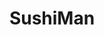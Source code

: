 ---
layout: place
title: "SushiMan"
permalink: /hawaii/honolulu/sushiman.html
stateAbbr: HI
stateName: Hawaii
cityName: Honolulu
seo:
  name: "SushiMan"
  type: Restaurant
  links: null
description: "SushiMan serves delicious sushi in Honolulu, Hawaii. Try fresh Japanese dishes for a great dining experience. "
place_id: ChIJGyWJjcFtAHwRf8SPe8fuHBY
photos:
  - name: >-
      places/ChIJGyWJjcFtAHwRf8SPe8fuHBY/photos/AeeoHcLWdV7podCy1MDy83p47PbPgTaTQr3BAph6hJ2rOx2c28X7BIXczInLU8QUmFTeTrSg2alRq1Y4SDVhvXvheBUKkEoOoh7ooHyW_9EbpcF9L0-NXJhrww1zuRxhzoy91NGFGgQ_vQFq5uQmKNnMJDU0Tdbe-I391y-xv4d1lolnO-LH1htK-P-bdYY5HgEprd5IZjRoNnfP-wAoEZ4CLVM6aL2QPgYBjfIqMJW_B7qPuXsf-7RGADovSRPr9BXuywbmUGqf2BE64m-tKN2jYWilvRzUufc8k14IQVTHekPIRQsPkCmFq9V69bJ09cPWS13Qqvx9-nrJTR4-EmBuLnWl2gaXAekPJtRI5pHPNkIZ56bDdlScu6ndxzv3KbbuLLN9CIpwfBrRdL3dvGy7y9iBSKG7_dQ_LYiT_VSDF6wBNFaa
    widthPx: 2948
    heightPx: 1848
    authorAttributions:
      - displayName: Mona Wood
        uri: https://maps.google.com/maps/contrib/106231033212081103849
        photoUri: >-
          https://lh3.googleusercontent.com/a-/ALV-UjU_wXPZdSnfWPgLpZ-Y6_rwsAJbk-yiKb0U0dk6AYZ603BaWId3RQ=s100-p-k-no-mo
    flagContentUri: >-
      https://www.google.com/local/imagery/report/?cb_client=maps_api_places.places_api&image_key=!1e10!2sCIHM0ogKEICAgIC1oeu_9QE&hl=en-US
    googleMapsUri: >-
      https://www.google.com/maps/place//data=!3m4!1e2!3m2!1sCIHM0ogKEICAgIC1oeu_9QE!2e10!4m2!3m1!1s0x7c006dc18d89251b:0x161ceec77b8fc47f
  - name: >-
      places/ChIJGyWJjcFtAHwRf8SPe8fuHBY/photos/AeeoHcJrCWDCDDcFMKwNDBD0U8JMfLev7YL3tqV3iZg7gOSeoIx8ka334nIM49Knvz6wfrgh3K7G5qBlmHs7-WRKCfMzduuvllxygFuWLnvzdPY65qeVxJODjigCcY00IK0t-h3oOvCLS6SCwHmBtWF4nYRcEAQtYpVuzrqacjKGUxEhNkw_iL7H5ugvT-u8DlwZo_u30Z6vbSD4x5l8M7JbEXy8PLUF3InzNTqTwqV_SQG4v-I8t2OfCmn6jQ7yrLcqpFw7vWf456qOmEslsqjV7VORcQIt1TApGn5Zf81ZjUHP0GIf4KyrWgc38shMGfvmZYWvayUf9Hyd54C4bTuBdtXHNlwPHF9TxgTUb9L87MtIFZSpszpx8t5yPOrdugOjfemBZm8kqnsMPQ_37nCb9dUL7kEWE0MrxrQwHxHT7sIrBA
    widthPx: 3000
    heightPx: 4000
    authorAttributions:
      - displayName: John Francis Sapigao
        uri: https://maps.google.com/maps/contrib/105307544017767692574
        photoUri: >-
          https://lh3.googleusercontent.com/a-/ALV-UjWxo2ZHP1t_oHu0BwzzCTqE709HcvGgKtBR5TFyNbiAD-nle5R4QQ=s100-p-k-no-mo
    flagContentUri: >-
      https://www.google.com/local/imagery/report/?cb_client=maps_api_places.places_api&image_key=!1e10!2sCIHM0ogKEICAgIDu0_vcGw&hl=en-US
    googleMapsUri: >-
      https://www.google.com/maps/place//data=!3m4!1e2!3m2!1sCIHM0ogKEICAgIDu0_vcGw!2e10!4m2!3m1!1s0x7c006dc18d89251b:0x161ceec77b8fc47f
  - name: >-
      places/ChIJGyWJjcFtAHwRf8SPe8fuHBY/photos/AeeoHcL8UEyG3O-RRpFDn69KnBIE-L7o9TOtsT6kLUmNlxxu_xHXEh4EJTK9LDCZfP5MHyZPXFBO5zP6yPJPuramb_0ocrDN5jp7xqU6DcSx08XWjn6ZHzE7zy37B0DIf8d6hbzrr2yj2txWm-nKR7XRIH-CeX8tltNhWNz0Bq9uzkelhgLBT9YC-17hEKt8BJbY4VZjzJxCRW3OdLw4xfgPEhR4zYMuPQ1MT3hOTOosEH6dT9h1tB7CGMdPpc9XLZGyiuiisicPoy-Db59A4rntp8_J98WCyEojEo3HFxzzxUbP0wv9bKfh4lnVHmpcW_yJe3K3PH4k2Z8xOIjZTZcVRDFXMkzu-CEfeWsMaZLCJgriwzKnHJSo8T2ZVRGyAEx9cA5ZTxqg1LQtkcarCc4tJtqnBsR0460uvaocYw9n479wRw
    widthPx: 1718
    heightPx: 754
    authorAttributions:
      - displayName: Asuka LaVigne
        uri: https://maps.google.com/maps/contrib/103933995252600332854
        photoUri: >-
          https://lh3.googleusercontent.com/a-/ALV-UjUni3vaCtKy2cl9FNP5terMO32WPt_T2gjBwm5NmGgO0H9a1Pun=s100-p-k-no-mo
    flagContentUri: >-
      https://www.google.com/local/imagery/report/?cb_client=maps_api_places.places_api&image_key=!1e10!2sCIHM0ogKEICAgIC7kvGjfA&hl=en-US
    googleMapsUri: >-
      https://www.google.com/maps/place//data=!3m4!1e2!3m2!1sCIHM0ogKEICAgIC7kvGjfA!2e10!4m2!3m1!1s0x7c006dc18d89251b:0x161ceec77b8fc47f
  - name: >-
      places/ChIJGyWJjcFtAHwRf8SPe8fuHBY/photos/AeeoHcKHFHaUzI1TXCAKpISaEhjSngSCZZ71Dlopin1dVb5iHGzTq6I2XeVKrpZwhvALB5-8hlGBgFG1eZTY4plzLDSOgLhXH_SHA5a9wzal4q2IA5IkQqEcv6oBfuRnrDLxKf4rLWGmaAz_YsZTqCgt8kK7yWsvWBmvSGYIiGt4fiaI1IXB9GkIW6KRyQIRhEUkwmjbPqg80y7F1QBrZQiS4BZ9bcGgPdGHYRZ2mUrYS-9KLolqACyvy14cgkeKu3mhPNPJumlvHtdog4WQ_6v7y68dP4a9AcjPSXZMuSS4NOJSJz3jJauvSQCkKlWPWNZc_QMxM3GxROW63nQwPcEgADpaKWER01CAj1rYXyCcBbd7lX5efJnv3t53plduCh1lnbTPm1A-xPn3Oy_I6wuExfuKP2u3ffD9I9rqqXpWNVDTug
    widthPx: 4032
    heightPx: 1908
    authorAttributions:
      - displayName: keoni carroll
        uri: https://maps.google.com/maps/contrib/111328833068317661288
        photoUri: >-
          https://lh3.googleusercontent.com/a-/ALV-UjX-vjHr8YvDzsxpm_7eAnwRyrXYyO8HbNbQqXznnp0RO7muP6y8=s100-p-k-no-mo
    flagContentUri: >-
      https://www.google.com/local/imagery/report/?cb_client=maps_api_places.places_api&image_key=!1e10!2sCIHM0ogKEICAgICy4JTXSQ&hl=en-US
    googleMapsUri: >-
      https://www.google.com/maps/place//data=!3m4!1e2!3m2!1sCIHM0ogKEICAgICy4JTXSQ!2e10!4m2!3m1!1s0x7c006dc18d89251b:0x161ceec77b8fc47f
  - name: >-
      places/ChIJGyWJjcFtAHwRf8SPe8fuHBY/photos/AeeoHcKWTkqAuAqt5R9xnMWjJwZxKaHvIlRVZR8ZE4TD-pOAn9H9wm9vCEs5B5fUFSZndGZ8GS544Oa94saQWaiKwzrJcOPUpb8gfccI18FEWxRUw2OrEOPWQ0vkL0ZbTe_hGbDFmlwSmh-SrmVIg9nYUeov21Lf-HpRGaAs0E3pQJme3yPMNWTsWrrVvJxPYuXiq-4oh1aqCf9Xk6gwYuFUfJ_6Yo2cv-UybdFAzcOgQ1Re3PYooTLnl2doYI4Sa_1MAxpHxWyHtbrVIq2wuuPCHuBKduQN5adwpuIhO-8LvbvHFaPIQ4fheIkl_mqmSVjTM7g9nBSdNyyZIZYizzI1oEYWE4cuuLEEqUIwsm9qFfcWtZqew1eskrdzztYMXsEchqMAOqYkkXSad_0p5GrI-hnCh2Fr097pumLD8gxNUpJhCg
    widthPx: 1908
    heightPx: 4032
    authorAttributions:
      - displayName: keoni carroll
        uri: https://maps.google.com/maps/contrib/111328833068317661288
        photoUri: >-
          https://lh3.googleusercontent.com/a-/ALV-UjX-vjHr8YvDzsxpm_7eAnwRyrXYyO8HbNbQqXznnp0RO7muP6y8=s100-p-k-no-mo
    flagContentUri: >-
      https://www.google.com/local/imagery/report/?cb_client=maps_api_places.places_api&image_key=!1e10!2sCIHM0ogKEICAgICy4JTXKQ&hl=en-US
    googleMapsUri: >-
      https://www.google.com/maps/place//data=!3m4!1e2!3m2!1sCIHM0ogKEICAgICy4JTXKQ!2e10!4m2!3m1!1s0x7c006dc18d89251b:0x161ceec77b8fc47f
  - name: >-
      places/ChIJGyWJjcFtAHwRf8SPe8fuHBY/photos/AeeoHcICI2t_RtWbHi2lX2I7ntxCVgqnJwP9NExXA6SOjirAZy6tnMtXNer1agOosckJzoZ3tMg2dkWc6nheUBP_Lf1hUJapg_f3A985BmSJTOP9bzpaHm2kEk2K3NPkbZP9TYB19uAJfJcqyF84NpGpKHJ1FK_XwG2myVogYMzs7OmT1Ge0JudUFQtkKTCBP96gJQ5DakfNpPd-nwYKbRjK2ncEydfjIqTc95oyx7y3vB_yARomiDo8Cse8-vDe5T8AZNpmwDprqFYQoTRfSeWr9yPiGQmi4WBUlfrEFEg6aPYCtYMt9hQZpyEaOP2DCoYTl0HUKFRBlHEHplwMV_eZcPGjA3XWDls80MNNpVWlqTdV0pqg8bDPSjEAHhxqwhU4sNj43LJ3cFFvGnnkqSIT2G7SbTDuFhOvgi1YkbOFKzWXI9O6
    widthPx: 3190
    heightPx: 1868
    authorAttributions:
      - displayName: keoni carroll
        uri: https://maps.google.com/maps/contrib/111328833068317661288
        photoUri: >-
          https://lh3.googleusercontent.com/a-/ALV-UjX-vjHr8YvDzsxpm_7eAnwRyrXYyO8HbNbQqXznnp0RO7muP6y8=s100-p-k-no-mo
    flagContentUri: >-
      https://www.google.com/local/imagery/report/?cb_client=maps_api_places.places_api&image_key=!1e10!2sCIHM0ogKEICAgICy4NS-gAE&hl=en-US
    googleMapsUri: >-
      https://www.google.com/maps/place//data=!3m4!1e2!3m2!1sCIHM0ogKEICAgICy4NS-gAE!2e10!4m2!3m1!1s0x7c006dc18d89251b:0x161ceec77b8fc47f
  - name: >-
      places/ChIJGyWJjcFtAHwRf8SPe8fuHBY/photos/AeeoHcIBQEhpTrP8gM4enTADL3j_jWv6kqXxYCtQHDTITCiwraPBak4KOtwDEyQBy2CpKmKEj6c30BtCcARBYuEDj7M5m8t8lPdgbej915rdddrFWoJSochmEb-b5tNMzOoTjV1pfR5CrTBFmUHgYsIg5QBCZcEM5pjSNgW8Bfp0P1nbB1eijHqSSaaxE6TT5Rkcugkn69i1bbFBGC6ZJzNCWz2r4Z_uLHyCTGzHiVMjQAn-A-bC2rI3YVyYMrOtwZMeffyuxkXswNubUcumTTIoVb3sxYTr7OMc2XIhzWKse0DRYzZKnJue5HC6cNZcSaeKftjng-CQGMuKS3cb-wLJ5O3at3N1q1K195kUfuKTdQEFB7LCwBL-H97RE05pEXoBDTviFeXDIFRMmNPZEHgw1jh6ZOq4gy8QbXBESsnYbtCpjq0Z
    widthPx: 2048
    heightPx: 1365
    authorAttributions:
      - displayName: Tomasz Wąs
        uri: https://maps.google.com/maps/contrib/110256321222815494412
        photoUri: >-
          https://lh3.googleusercontent.com/a/ACg8ocIm61xrdWmZdvn88IFjdowomjx9nZe04vhn5SU09NRumPbqLQ=s100-p-k-no-mo
    flagContentUri: >-
      https://www.google.com/local/imagery/report/?cb_client=maps_api_places.places_api&image_key=!1e10!2sCIHM0ogKEICAgICEtP7g7QE&hl=en-US
    googleMapsUri: >-
      https://www.google.com/maps/place//data=!3m4!1e2!3m2!1sCIHM0ogKEICAgICEtP7g7QE!2e10!4m2!3m1!1s0x7c006dc18d89251b:0x161ceec77b8fc47f
  - name: >-
      places/ChIJGyWJjcFtAHwRf8SPe8fuHBY/photos/AeeoHcIoYjnCBDuJTjLUgrxByvhqnfkg6hcrZ6Ya9mLkbhirqGWWRyOOh-5_QlBZ2jQhaKQv_5Fz1ElYKVzFXY_zKz4jA0LkOxBpAE3bJqTHMd6LH7kkLPWL868zgoAsPCsxWBvvLnJlrvSQOokHP2VwjT9EAF-1i6GBIKD1yExANlHhI7cRDPIT8vwAdTsjcNDLQFnIrGPPBF-M-aTFRQjZUn2MD3rw8wbKgaM9SOOQfarjrEKsZa_9NjayFVZzu1yqmnffCaSaAfynyA8geMWoAd5rfWlNcngOiL3AUaznfoBdKgOD8Ubx-g2DhKI8rlZ7TdsXnUijqDxnHe_qkAVUBIWr-Z3EExe40fQgaYmNLZU-f8_h8qcITa9mHM5R-6ujbRDR8SGB3SPiMO4_aXwhb_79HhT89u_-h0apTPy0D_nG6BE
    widthPx: 4000
    heightPx: 3000
    authorAttributions:
      - displayName: John Francis Sapigao
        uri: https://maps.google.com/maps/contrib/105307544017767692574
        photoUri: >-
          https://lh3.googleusercontent.com/a-/ALV-UjWxo2ZHP1t_oHu0BwzzCTqE709HcvGgKtBR5TFyNbiAD-nle5R4QQ=s100-p-k-no-mo
    flagContentUri: >-
      https://www.google.com/local/imagery/report/?cb_client=maps_api_places.places_api&image_key=!1e10!2sCIHM0ogKEICAgIDu0_uc1QE&hl=en-US
    googleMapsUri: >-
      https://www.google.com/maps/place//data=!3m4!1e2!3m2!1sCIHM0ogKEICAgIDu0_uc1QE!2e10!4m2!3m1!1s0x7c006dc18d89251b:0x161ceec77b8fc47f
  - name: >-
      places/ChIJGyWJjcFtAHwRf8SPe8fuHBY/photos/AeeoHcKtqMkADzr8-l6tPeK07nNrLWlzlrRnhZnc4X8gQfUeIXnFgu5AJNYEJf2jGVtmFl_iOLq65XeXpmutYzaKsvbKsTDZsV4JTJ-S-C7qYD25HPBUH3b8483FGF_nLnCI6-ncmOSIZZrLKOc5y1K1VZFhhJELNtUsZZVRF_7rWyEpJOe-RMN_z--saWDKEDE3fsYxcLhncZPYtQI2MWJo3QjuO9xBbJrYHpgM9qr-JPnlxE5wW8RxDPwCZM-VRgPxWvD6dpuwo64icfzWWjYM_kZXFKyXWTOFv_OduegqHmIwCXF-zimRow6rsk6afPHmodnwXgzAflx0WsQo1daL68kAxPzjM-JKys3ZhfMP3B7E80hLhgaUIu81-gLZyYmKcr6si0EBc7Jy2WEmoy57dJfEPb4_z_4wioluNbXg9FAN-_xQ
    widthPx: 4000
    heightPx: 3000
    authorAttributions:
      - displayName: John Francis Sapigao
        uri: https://maps.google.com/maps/contrib/105307544017767692574
        photoUri: >-
          https://lh3.googleusercontent.com/a-/ALV-UjWxo2ZHP1t_oHu0BwzzCTqE709HcvGgKtBR5TFyNbiAD-nle5R4QQ=s100-p-k-no-mo
    flagContentUri: >-
      https://www.google.com/local/imagery/report/?cb_client=maps_api_places.places_api&image_key=!1e10!2sCIHM0ogKEICAgIDu0_uSnAE&hl=en-US
    googleMapsUri: >-
      https://www.google.com/maps/place//data=!3m4!1e2!3m2!1sCIHM0ogKEICAgIDu0_uSnAE!2e10!4m2!3m1!1s0x7c006dc18d89251b:0x161ceec77b8fc47f
  - name: >-
      places/ChIJGyWJjcFtAHwRf8SPe8fuHBY/photos/AeeoHcLBtiD00B8HwVwdHA_gKZyoRGGez3QKRGKh5db5qxI4C4ApPLlbSoOOEmeif2p_VQsNeO-l_cZF_gHN8FChQHu2NR-LWWkoDWHE9gnUT45_cywe_0W_WEDKzep4aLlXlrdiR_siqmS_4VyHKj7iDk_Dv3jAcwPa_ofRYoNwgc80Pe-N8CIsh9xvBOMKcX_RW-dZDcGrnBwuDWfzflXddu_O1ikZBiWmjY7yVgLKv5Idrc4_nOcg0KRrcHCsJNgdJIuY68s--cwHmmBUCffRjkMDXvgP-AdmI2Y8ZxKZMXjUHVimC6H6jVX34bOSZ-ZsWH07RciN5CwF3qlMraBhcXtCrIisqbA_P6z9qkZQFm5W3_GTMZ7NK2nnjwRiQzbRagk3b-Sdaa30YSQjRUn7D_WDVS0JJx8NfCSXl0CM-zNCaaA
    widthPx: 1908
    heightPx: 4032
    authorAttributions:
      - displayName: keoni carroll
        uri: https://maps.google.com/maps/contrib/111328833068317661288
        photoUri: >-
          https://lh3.googleusercontent.com/a-/ALV-UjX-vjHr8YvDzsxpm_7eAnwRyrXYyO8HbNbQqXznnp0RO7muP6y8=s100-p-k-no-mo
    flagContentUri: >-
      https://www.google.com/local/imagery/report/?cb_client=maps_api_places.places_api&image_key=!1e10!2sCIHM0ogKEICAgICy4JTXiQE&hl=en-US
    googleMapsUri: >-
      https://www.google.com/maps/place//data=!3m4!1e2!3m2!1sCIHM0ogKEICAgICy4JTXiQE!2e10!4m2!3m1!1s0x7c006dc18d89251b:0x161ceec77b8fc47f
address: 1249 Wilder Ave, Honolulu, HI 96822, USA
street: 1249 Wilder Ave
city: Honolulu
state: HI
zip: '96822'
country: USA
neighborhood: Makiki/Lower/ Punchbowl/Tantalus
latitude: '21.305742'
longitude: '-157.838644'
accessibility_options:
  wheelchairAccessibleParking: true
  wheelchairAccessibleEntrance: true
business_status: OPERATIONAL
name: SushiMan
google_maps_links:
  directionsUri: >-
    https://www.google.com/maps/dir//''/data=!4m7!4m6!1m1!4e2!1m2!1m1!1s0x7c006dc18d89251b:0x161ceec77b8fc47f!3e0
  placeUri: https://maps.google.com/?cid=1593410908721235071
  writeAReviewUri: >-
    https://www.google.com/maps/place//data=!4m3!3m2!1s0x7c006dc18d89251b:0x161ceec77b8fc47f!12e1
  reviewsUri: >-
    https://www.google.com/maps/place//data=!4m4!3m3!1s0x7c006dc18d89251b:0x161ceec77b8fc47f!9m1!1b1
  photosUri: >-
    https://www.google.com/maps/place//data=!4m3!3m2!1s0x7c006dc18d89251b:0x161ceec77b8fc47f!10e5
primary_type: Sushi Restaurant
opening_hours:
  regular: null
  current: null
secondary_opening_hours:
  regular:
    weekdayDescriptions: null
    type: null
  current:
    weekdayDescriptions: null
    type: null
phone: null
price_level: null
price_range: null
rating: null
rating_count: 0
website: null
reviews: null
parking_options: null
payment_options: null
allow_dogs: null
curbside_pickup: null
delivery: null
dine_in: null
good_for_children: null
good_for_groups: null
good_for_sports: null
live_music: null
menu_for_children: null
outdoor_seating: null
reservable: null
restroom: null
serves_beer: null
serves_breakfast: null
serves_brunch: null
serves_cocktails: null
serves_coffee: null
serves_dinner: null
serves_dessert: null
serves_lunch: null
serves_vegetarian_food: null
serves_wine: null
takeout: null
summary: null

---
